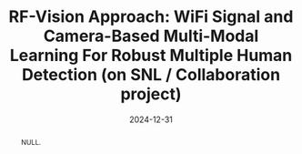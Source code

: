 ---
title: "RF-Vision Approach: WiFi Signal and Camera-Based Multi-Modal Learning For Robust Multiple Human Detection (on SNL / Collaboration project)"
collection: publications
permalink: /publication/2024-ij4
date: 2024-12-31
venue: 'null'
# paperurl: ''
pubtype: 'international_journal'
# just display our icon symbols
# link: 'https://sites.google.com/view/smart-networking/home?authuser=0'
code: 'https://github.com/FIVEYOUNGWOO/WiFiMobNet'
github: 'https://github.com/FIVEYOUNGWOO/WiFiMobNet'
citation: 'Iftikhar Ahmad, Manal Mosharaf, Islam Helmy, <strong>Youngwoo Oh</strong> and Wooyeol Choi. &quot;RF-Vision Approach: WiFi Signal and Camera-Based Multi-Modal Learning For Robust Multiple Human Detection.&quot; 2025. (<u>Status: In progress</u>)'
excerpt_separator: ""
abstract: "NULL."
---